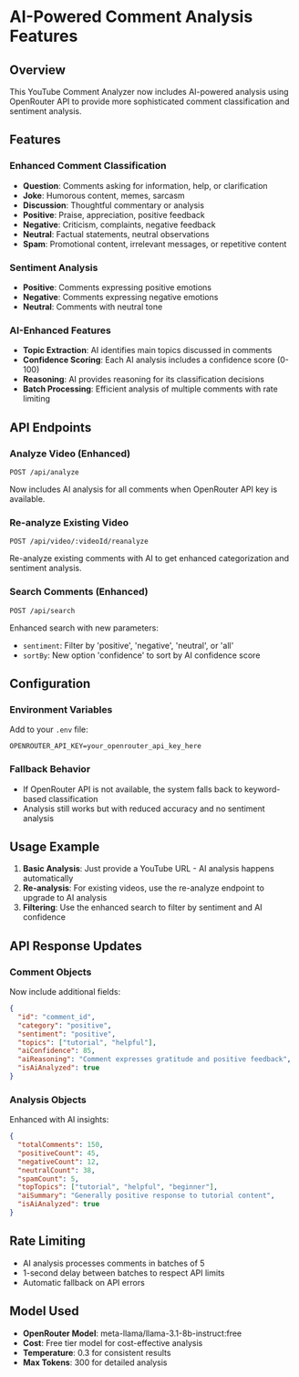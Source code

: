 # AI-Powered Comment Analysis Features

## Overview
This YouTube Comment Analyzer now includes AI-powered analysis using OpenRouter API to provide more sophisticated comment classification and sentiment analysis.

## Features

### Enhanced Comment Classification
- **Question**: Comments asking for information, help, or clarification
- **Joke**: Humorous content, memes, sarcasm
- **Discussion**: Thoughtful commentary or analysis
- **Positive**: Praise, appreciation, positive feedback
- **Negative**: Criticism, complaints, negative feedback
- **Neutral**: Factual statements, neutral observations
- **Spam**: Promotional content, irrelevant messages, or repetitive content

### Sentiment Analysis
- **Positive**: Comments expressing positive emotions
- **Negative**: Comments expressing negative emotions
- **Neutral**: Comments with neutral tone

### AI-Enhanced Features
- **Topic Extraction**: AI identifies main topics discussed in comments
- **Confidence Scoring**: Each AI analysis includes a confidence score (0-100)
- **Reasoning**: AI provides reasoning for its classification decisions
- **Batch Processing**: Efficient analysis of multiple comments with rate limiting

## API Endpoints

### Analyze Video (Enhanced)
```
POST /api/analyze
```
Now includes AI analysis for all comments when OpenRouter API key is available.

### Re-analyze Existing Video
```
POST /api/video/:videoId/reanalyze
```
Re-analyze existing comments with AI to get enhanced categorization and sentiment analysis.

### Search Comments (Enhanced)
```
POST /api/search
```
Enhanced search with new parameters:
- `sentiment`: Filter by 'positive', 'negative', 'neutral', or 'all'
- `sortBy`: New option 'confidence' to sort by AI confidence score

## Configuration

### Environment Variables
Add to your `.env` file:
```env
OPENROUTER_API_KEY=your_openrouter_api_key_here
```

### Fallback Behavior
- If OpenRouter API is not available, the system falls back to keyword-based classification
- Analysis still works but with reduced accuracy and no sentiment analysis

## Usage Example

1. **Basic Analysis**: Just provide a YouTube URL - AI analysis happens automatically
2. **Re-analysis**: For existing videos, use the re-analyze endpoint to upgrade to AI analysis
3. **Filtering**: Use the enhanced search to filter by sentiment and AI confidence

## API Response Updates

### Comment Objects
Now include additional fields:
```json
{
  "id": "comment_id",
  "category": "positive",
  "sentiment": "positive",
  "topics": ["tutorial", "helpful"],
  "aiConfidence": 85,
  "aiReasoning": "Comment expresses gratitude and positive feedback",
  "isAiAnalyzed": true
}
```

### Analysis Objects
Enhanced with AI insights:
```json
{
  "totalComments": 150,
  "positiveCount": 45,
  "negativeCount": 12,
  "neutralCount": 38,
  "spamCount": 5,
  "topTopics": ["tutorial", "helpful", "beginner"],
  "aiSummary": "Generally positive response to tutorial content",
  "isAiAnalyzed": true
}
```

## Rate Limiting
- AI analysis processes comments in batches of 5
- 1-second delay between batches to respect API limits
- Automatic fallback on API errors

## Model Used
- **OpenRouter Model**: meta-llama/llama-3.1-8b-instruct:free
- **Cost**: Free tier model for cost-effective analysis
- **Temperature**: 0.3 for consistent results
- **Max Tokens**: 300 for detailed analysis
